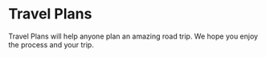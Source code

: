 # Travel Plans

Travel Plans will help anyone plan an amazing road trip. We hope you enjoy the process and your trip.
